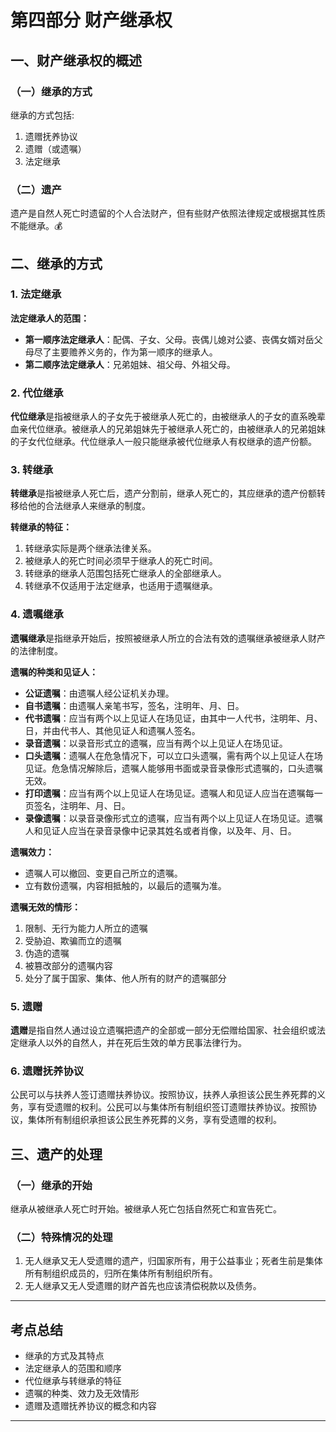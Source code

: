 # 第四部分 财产继承权
## 一、财产继承权的概述

### （一）继承的方式

继承的方式包括:
1. 遗赠抚养协议
2. 遗赠（或遗嘱）
3. 法定继承

### （二）遗产

遗产是自然人死亡时遗留的个人合法财产，但有些财产依照法律规定或根据其性质不能继承。💰

## 二、继承的方式

### 1. 法定继承

**法定继承人的范围：**
- **第一顺序法定继承人**：配偶、子女、父母。丧偶儿媳对公婆、丧偶女婿对岳父母尽了主要赡养义务的，作为第一顺序的继承人。
- **第二顺序法定继承人**：兄弟姐妹、祖父母、外祖父母。

### 2. 代位继承

**代位继承**是指被继承人的子女先于被继承人死亡的，由被继承人的子女的直系晚辈血亲代位继承。被继承人的兄弟姐妹先于被继承人死亡的，由被继承人的兄弟姐妹的子女代位继承。代位继承人一般只能继承被代位继承人有权继承的遗产份额。

### 3. 转继承

**转继承**是指被继承人死亡后，遗产分割前，继承人死亡的，其应继承的遗产份额转移给他的合法继承人来继承的制度。

**转继承的特征：**
1. 转继承实际是两个继承法律关系。
2. 被继承人的死亡时间必须早于继承人的死亡时间。
3. 转继承的继承人范围包括死亡继承人的全部继承人。
4. 转继承不仅适用于法定继承，也适用于遗嘱继承。

### 4. 遗嘱继承

**遗嘱继承**是指继承开始后，按照被继承人所立的合法有效的遗嘱继承被继承人财产的法律制度。

**遗嘱的种类和见证人：**
- **公证遗嘱**：由遗嘱人经公证机关办理。
- **自书遗嘱**：由遗嘱人亲笔书写，签名，注明年、月、日。
- **代书遗嘱**：应当有两个以上见证人在场见证，由其中一人代书，注明年、月、日，并由代书人、其他见证人和遗嘱人签名。
- **录音遗嘱**：以录音形式立的遗嘱，应当有两个以上见证人在场见证。
- **口头遗嘱**：遗嘱人在危急情况下，可以立口头遗嘱，需有两个以上见证人在场见证。危急情况解除后，遗嘱人能够用书面或录音录像形式遗嘱的，口头遗嘱无效。
- **打印遗嘱**：应当有两个以上见证人在场见证。遗嘱人和见证人应当在遗嘱每一页签名，注明年、月、日。
- **录像遗嘱**：以录音录像形式立的遗嘱，应当有两个以上见证人在场见证。遗嘱人和见证人应当在录音录像中记录其姓名或者肖像，以及年、月、日。

**遗嘱效力：**
- 遗嘱人可以撤回、变更自己所立的遗嘱。
- 立有数份遗嘱，内容相抵触的，以最后的遗嘱为准。

**遗嘱无效的情形：**
1. 限制、无行为能力人所立的遗嘱
2. 受胁迫、欺骗而立的遗嘱
3. 伪造的遗嘱
4. 被篡改部分的遗嘱内容
5. 处分了属于国家、集体、他人所有的财产的遗嘱部分

### 5. 遗赠

**遗赠**是指自然人通过设立遗嘱把遗产的全部或一部分无偿赠给国家、社会组织或法定继承人以外的自然人，并在死后生效的单方民事法律行为。

### 6. 遗赠抚养协议

公民可以与扶养人签订遗赠扶养协议。按照协议，扶养人承担该公民生养死葬的义务，享有受遗赠的权利。公民可以与集体所有制组织签订遗赠扶养协议。按照协议，集体所有制组织承担该公民生养死葬的义务，享有受遗赠的权利。

## 三、遗产的处理

### （一）继承的开始

继承从被继承人死亡时开始。被继承人死亡包括自然死亡和宣告死亡。

### （二）特殊情况的处理

1. 无人继承又无人受遗赠的遗产，归国家所有，用于公益事业；死者生前是集体所有制组织成员的，归所在集体所有制组织所有。
2. 无人继承又无人受遗赠的财产首先也应该清偿税款以及债务。

---

## 考点总结

- 继承的方式及其特点
- 法定继承人的范围和顺序
- 代位继承与转继承的特征
- 遗嘱的种类、效力及无效情形
- 遗赠及遗赠抚养协议的概念和内容

---
